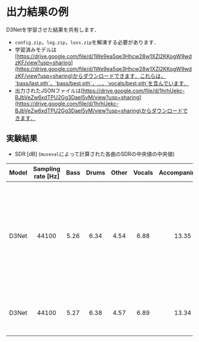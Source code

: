 # 出力結果の例
D3Netを学習させた結果を共有します．
- `config.zip`，`log.zip`，`loss.zip`を解凍する必要があります．
- 学習済みモデルは[https://drive.google.com/file/d/1We9ea5qe3Hhcw28w1XZl2KKogW9wdzKF/view?usp=sharing](https://drive.google.com/file/d/1We9ea5qe3Hhcw28w1XZl2KKogW9wdzKF/view?usp=sharing)からダウンロードできます．これらは，`bass/last.pth`，`bass/best.pth`，...，`vocals/best.pth`を含んでいます．
- 出力されたJSONファイルは[https://drive.google.com/file/d/1hrhUekc-BJbVeZw6xdTPU2Gg3Dael5vM/view?usp=sharing](https://drive.google.com/file/d/1hrhUekc-BJbVeZw6xdTPU2Gg3Dael5vM/view?usp=sharing)からダウンロードできます．

## 実験結果
- SDR [dB] (`museval`によって計算された各曲のSDRの中央値の中央値)

| Model | Sampling rate [Hz] | Bass | Drums | Other | Vocals | Accompaniment | Average | Note |
| :---: | :---: | :---: | :---: | :---: | :---: | :---: | :---: | :---: |
| D3Net | 44100 | 5.26 | 6.34 | 4.54 | 6.88 | 13.35 | 5.76 | 検証ロスが最小となるエポックで学習を止めた場合 |
| D3Net | 44100 | 5.27 | 6.38 | 4.57 | 6.89 | 13.34 | 5.77 | 100エポック学習後 |